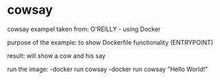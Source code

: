 # cowsay
cowsay
exampel taken from: O'REILLY - using Docker

purpose of the example: to show Dockerfile functionality (ENTRYPOINT)

result: will show a cow and his say

run the image:
-docker run cowsay
-docker run cowsay "Hello World!"
